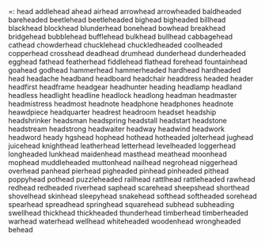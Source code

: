 =: head
addlehead
ahead
airhead
arrowhead
arrowheaded
baldheaded
bareheaded
beetlehead
beetleheaded
bighead
bigheaded
billhead
blackhead
blockhead
blunderhead
bonehead
bowhead
breakhead
bridgehead
bubblehead
bufflehead
bulkhead
bullhead
cabbagehead
cathead
chowderhead
chucklehead
chuckledheaded
coolheaded
copperhead
crosshead
deadhead
drumhead
dunderhead
dunderheaded
egghead
fathead
featherhead
fiddlehead
flathead
forehead
fountainhead
goahead
godhead
hammerhead
hammerheaded
hardhead
hardheaded
head
headache
headband
headboard
headchair
headdress
headed
header
headfirst
headframe
headgear
headhunter
heading
headlamp
headland
headless
headlight
headline
headlock
headlong
headman
headmaster
headmistress
headmost
headnote
headphone
headphones
headnote
heawdpiece
headquarter
headrest
headroom
headset
headship
headshrinker
headsman
headspring
headstall
headstart
headstone
headstream
headstrong
headwaiter
headway
headwind
headwork
headword
heady
hgshead
hophead
hothead
hotheaded
jolterhead
jughead
juicehead
knighthead
leatherhead
letterhead
levelheaded
loggerhead
longheaded
lunkhead
maidenhead
masthead
meathead
moonhead
mophead
muddleheaded
muttonhead
nailhead
negrohead
niggerhead
overhead
panhead
pierhead
pigheaded
pinhead
pinheaded
pithead
poppyhead
pothead
puzzleheaded
railhead
rattlhead
rattleheaded
rawhead
redhead
redheaded
riverhead
saphead
scarehead
sheepshead
shorthead
shovelhead
skinhead
sleepyhead
snakehead
softhead
softheaded
sorehead
spearhead
spreadhead
springhead
squarehead
subhead
subheading
swellhead
thickhead
thickheaded
thunderhead
timberhead
timberheaded
warhead
waterhead
wellhead
whiteheaded
woodenhead
wrongheaded
behead



